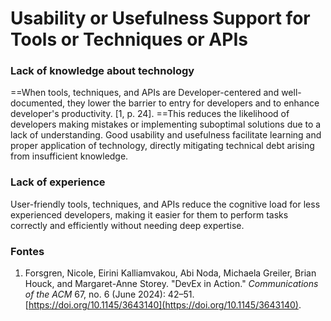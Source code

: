 # Usability or Usefulness Support for Tools or Techniques or APIs

### Lack of knowledge about technology
==When tools, techniques, and APIs are Developer-centered and well-documented, they lower the barrier to entry for developers and to enhance developer's productivity. [1, p. 24]. ==This reduces the likelihood of developers making mistakes or implementing suboptimal solutions due to a lack of understanding. Good usability and usefulness facilitate learning and proper application of technology, directly mitigating technical debt arising from insufficient knowledge.

### Lack of experience
User-friendly tools, techniques, and APIs reduce the cognitive load for less experienced developers, making it easier for them to perform tasks correctly and efficiently without needing deep expertise.

### Fontes
1. Forsgren, Nicole, Eirini Kalliamvakou, Abi Noda, Michaela Greiler, Brian Houck, and Margaret-Anne Storey. "DevEx in Action." *Communications of the ACM* 67, no. 6 (June 2024): 42–51. [https://doi.org/10.1145/3643140](https://doi.org/10.1145/3643140).
